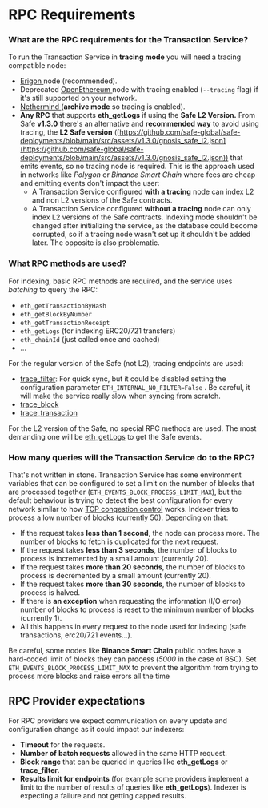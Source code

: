 # RPC Requirements

### What are the RPC requirements for the Transaction Service?

To run the Transaction Service in **tracing mode** you will need a tracing compatible node:

- [Erigon ](https://github.com/ledgerwatch/erigon)node (recommended).
- Deprecated [OpenEthereum ](https://github.com/openethereum/openethereum)node with tracing enabled (`--tracing` flag) if it's still supported on your network.
- [Nethermind ](https://nethermind.io/)(**archive mode** so tracing is enabled).
- **Any RPC** that supports **eth_getLogs** if using the **Safe L2 Version.** From Safe **v1.3.0** there's an alternative and **recommended way** to avoid using tracing, the **L2 Safe version** ([https://github.com/safe-global/safe-deployments/blob/main/src/assets/v1.3.0/gnosis_safe_l2.json](https://github.com/safe-global/safe-deployments/blob/main/src/assets/v1.3.0/gnosis_safe_l2.json)) that emits events, so no tracing node is required. This is the approach used in networks like _Polygon_ or _Binance Smart Chain_ where fees are cheap and emitting events don't impact the user:
  - A Transaction Service configured **with a tracing** node can index L2 and non L2 versions of the Safe contracts.
  - A Transaction Service configured **without a tracing** node can only index L2 versions of the Safe contracts. Indexing mode shouldn't be changed after initializing the service, as the database could become corrupted, so if a tracing node wasn't set up it shouldn't be added later. The opposite is also problematic.

### What RPC methods are used?

For indexing, basic RPC methods are required, and the service uses _batching_ to query the RPC:

- `eth_getTransactionByHash`
- `eth_getBlockByNumber`
- `eth_getTransactionReceipt`
- `eth_getLogs` (for indexing ERC20/721 transfers)
- `eth_chainId` (just called once and cached)
- ...

For the regular version of the Safe (not L2), tracing endpoints are used:

- ​[trace_filter](https://openethereum.github.io/JSONRPC-trace-module#trace_filter): For quick sync, but it could be disabled setting the configuration parameter `ETH_INTERNAL_NO_FILTER=False` . Be careful, it will make the service really slow when syncing from scratch.
- ​[trace_block](https://openethereum.github.io/JSONRPC-trace-module#trace_block)​
- ​[trace_transaction](https://openethereum.github.io/JSONRPC-trace-module#trace_transaction)​

For the L2 version of the Safe, no special RPC methods are used. The most demanding one will be [eth_getLogs](https://ethereum.org/en/developers/docs/apis/json-rpc/#eth_getlogs) to get the Safe events.

### How many queries will the Transaction Service do to the RPC?

That's not written in stone. Transaction Service has some environment variables that can be configured to set a limit on the number of blocks that are processed together (`ETH_EVENTS_BLOCK_PROCESS_LIMIT_MAX`), but the default behaviour is trying to detect the best configuration for every network similar to how [TCP congestion control](https://en.wikipedia.org/wiki/TCP_congestion_control) works. Indexer tries to process a low number of blocks (currently 50). Depending on that:

- If the request takes **less than 1 second**, the node can process more. The number of blocks to fetch is duplicated for the next request.
- If the request takes **less than 3 seconds**, the number of blocks to process is incremented by a small amount (currently 20).
- If the request takes **more than 20 seconds**, the number of blocks to process is decremented by a small amount (currently 20).
- If the request takes **more than 30 seconds**, the number of blocks to process is halved.
- If there is **an exception** when requesting the information (I/O error) number of blocks to process is reset to the minimum number of blocks (currently 1).
- All this happens in every request to the node used for indexing (safe transactions, erc20/721 events...).

Be careful, some nodes like **Binance Smart Chain** public nodes have a hard-coded limit of blocks they can process (_5000_ in the case of BSC). Set `ETH_EVENTS_BLOCK_PROCESS_LIMIT_MAX` to prevent the algorithm from trying to process more blocks and raise errors all the time

## **RPC Provider expectations**

For RPC providers we expect communication on every update and configuration change as it could impact our indexers:

- **Timeout** for the requests.
- **Number of** **batch requests** allowed in the same HTTP request.
- **Block range** that can be queried in queries like **eth_getLogs** or **trace_filter.**
- **Results limit for endpoints** (for example some providers implement a limit to the number of results of queries like **eth_getLogs**). Indexer is expecting a failure and not getting capped results.
